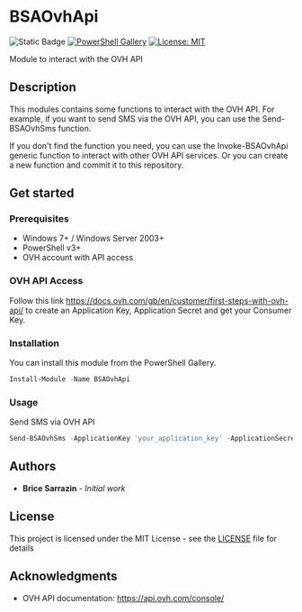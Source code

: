 # BSAOvhApi

![Static Badge](https://img.shields.io/badge/made%20with-PowerShell-blue) [![PowerShell Gallery](https://img.shields.io/powershellgallery/v/BSAOvhApi.svg)](https://www.powershellgallery.com/packages/BSAOvhApi) [![License: MIT](https://img.shields.io/badge/License-MIT-yellow.svg)](https://opensource.org/licenses/MIT) 

Module to interact with the OVH API

## Description

This modules contains some functions to interact with the OVH API.
For example, if you want to send SMS via the OVH API, you can use the Send-BSAOvhSms function.

If you don't find the function you need, you can use the Invoke-BSAOvhApi generic function to interact with other OVH API services. Or you can create a new function and commit it to this repository.

## Get started

### Prerequisites

* Windows 7+ / Windows Server 2003+
* PowerShell v3+
* OVH account with API access

### OVH API Access

Follow this link https://docs.ovh.com/gb/en/customer/first-steps-with-ovh-api/ to create an Application Key, Application Secret and get your Consumer Key.

### Installation

You can install this module from the PowerShell Gallery.
```powershell
Install-Module -Name BSAOvhApi
```

### Usage

Send SMS via OVH API
```powershell
Send-BSAOvhSms -ApplicationKey 'your_application_key' -ApplicationSecret 'your_application_secret' -ConsumerKey 'your_consumer_key' -From 'My Company' -To '+33612345678' -Message 'Hello World'
```

## Authors

* **Brice Sarrazin** - *Initial work*

## License

This project is licensed under the MIT License - see the [LICENSE](LICENSE.md) file for details

## Acknowledgments

* OVH API documentation: https://api.ovh.com/console/
